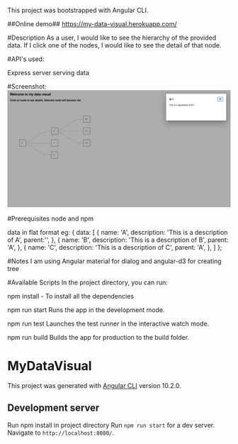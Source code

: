 This project was bootstrapped with Angular CLI.

##Online demo##
https://my-data-visual.herokuapp.com/

#Description
As a user, I would like to see the hierarchy of the provided data. If I click one of the nodes, I would like to see the detail of that node.

#API's used:

Express server serving data


#Screenshot: ![Image](docs/my-data.png)




#Prerequisites
node and npm

data in flat format eg: {
    data: [
      {
        name: 'A',
        description: 'This is a description of A',
        parent:'',
      },
      {
        name: 'B',
        description: 'This is a description of B',
        parent: 'A',
      },
      {
        name: 'C',
        description: 'This is a description of C',
        parent: 'A',
      },
]
};



#Notes
I am using Angular material for dialog and angular-d3 for creating tree


#Available Scripts
In the project directory, you can run:

npm install - To install all the dependencies

npm run start
Runs the app in the development mode.

npm run test
Launches the test runner in the interactive watch mode.

npm run build
Builds the app for production to the build folder.

# MyDataVisual

This project was generated with [Angular CLI](https://github.com/angular/angular-cli) version 10.2.0.

## Development server
Run npm install in project directory
Run `npm run start` for a dev server. Navigate to `http://localhost:8080/`.

